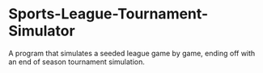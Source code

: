 # Sports-League-Tournament-Simulator
A program that simulates a seeded league game by game, ending off with an end of season tournament simulation.

